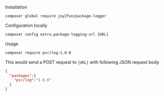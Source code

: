 
Installation

```sh
composer global require joy2fun/package-logger
```

Configuration locally

```sh
composer config extra.package-logging-url {URL}
```

Usage

```sh
composer require psr/log:1.0.0
```

This would send a POST request to `{URL}` with following JSON request body

```json
{
  "packages":{
    "psr/log":"1.0.0"
  }
}
```